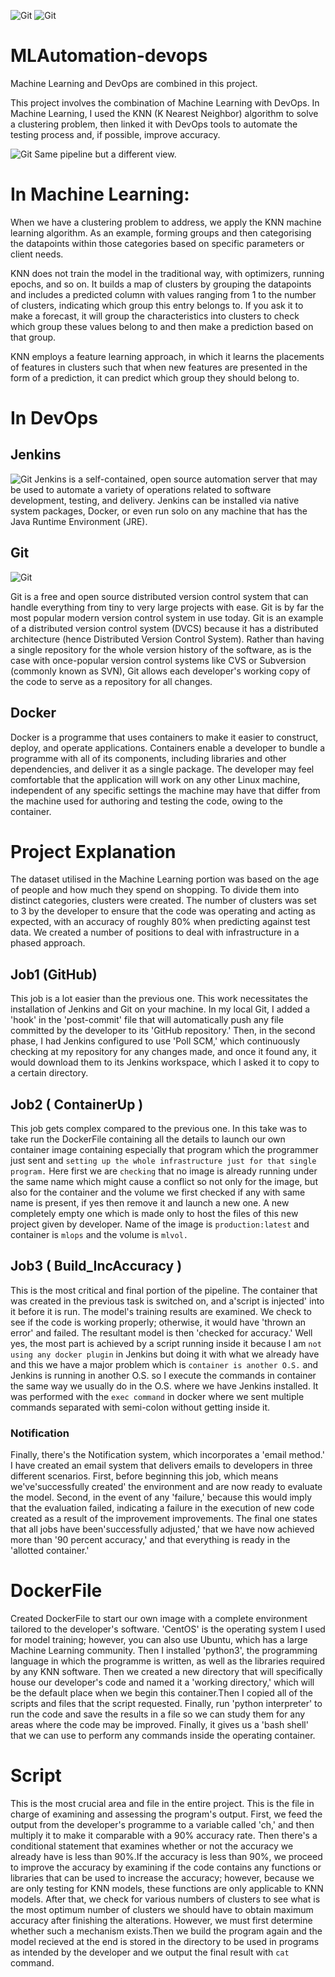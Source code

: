 ![Git](Screenshots/INTRO.png)
![Git](Screenshots/INTRO3.png)
# MLAutomation-devops
Machine Learning and DevOps are combined in this project.

This project involves the combination of Machine Learning with DevOps. In Machine Learning, I used the KNN (K Nearest Neighbor) algorithm to solve a clustering problem, then linked it with DevOps tools to automate the testing process and, if possible, improve accuracy.

![Git](Screenshots/intro2.1.PNG)
Same pipeline but a different view.


# In Machine Learning:
When we have a clustering problem to address, we apply the KNN machine learning algorithm. As an example, forming groups and then categorising the datapoints within those categories based on specific parameters or client needs.

KNN does not train the model in the traditional way, with optimizers, running epochs, and so on. It builds a map of clusters by grouping the datapoints and includes a predicted column with values ranging from 1 to the number of clusters, indicating which group this entry belongs to. If you ask it to make a forecast, it will group the characteristics into clusters to check which group these values belong to and then make a prediction based on that group.

KNN employs a feature learning approach, in which it learns the placements of features in clusters such that when new features are presented in the form of a prediction, it can predict which group they should belong to.

# In DevOps

## Jenkins

![Git](https://upload.wikimedia.org/wikipedia/commons/thumb/e/e3/Jenkins_logo_with_title.svg/2560px-Jenkins_logo_with_title.svg.png)
Jenkins is a self-contained, open source automation server that may be used to automate a variety of operations related to software development, testing, and delivery. Jenkins can be installed via native system packages, Docker, or even run solo on any machine that has the Java Runtime Environment (JRE).

## Git
![Git](https://p1.hiclipart.com/preview/678/218/574/logo-logo-git-line-cheat-sheet-signage-cheating-mug-png-clipart-thumbnail.jpg)

Git is a free and open source distributed version control system that can handle everything from tiny to very large projects with ease. Git is by far the most popular modern version control system in use today. Git is an example of a distributed version control system (DVCS) because it has a distributed architecture (hence Distributed Version Control System). Rather than having a single repository for the whole version history of the software, as is the case with once-popular version control systems like CVS or Subversion (commonly known as SVN), Git allows each developer's working copy of the code to serve as a repository for all changes.

## Docker
Docker is a programme that uses containers to make it easier to construct, deploy, and operate applications. Containers enable a developer to bundle a programme with all of its components, including libraries and other dependencies, and deliver it as a single package. The developer may feel comfortable that the application will work on any other Linux machine, independent of any specific settings the machine may have that differ from the machine used for authoring and testing the code, owing to the container.

# Project Explanation
The dataset utilised in the Machine Learning portion was based on the age of people and how much they spend on shopping. To divide them into distinct categories, clusters were created. The number of clusters was set to 3 by the developer to ensure that the code was operating and acting as expected, with an accuracy of roughly 80% when predicting against test data.
We created a number of positions to deal with infrastructure in a phased approach.

## Job1 (GitHub)


This job is a lot easier than the previous one. This work necessitates the installation of Jenkins and Git on your machine. In my local Git, I added a 'hook' in the 'post-commit' file that will automatically push any file committed by the developer to its 'GitHub repository.' Then, in the second phase, I had Jenkins configured to use 'Poll SCM,' which continuously checking at my repository for any changes made, and once it found any, it would download them to its Jenkins workspace, which I asked it to copy to a certain directory.

## Job2 ( ContainerUp ) 
This job gets complex compared to the previous one. In this take was to take run the DockerFile containing all the details to launch our own container image containing especially that program which the programmer just sent and `setting up the whole infrastructure just for that single program.` Here first we are `checking` that no image is already running under the same name which might cause a conflict so not only for the image, but also for the container and the volume we first checked if any with same name is present, if yes then remove it and launch a new one. A new completely empty one which is made only to host the files of this new project given by developer. Name of the image is `production:latest` and container is `mlops` and the volume is `mlvol.`


## Job3 ( Build_IncAccuracy )
This is the most critical and final portion of the pipeline. The container that was created in the previous task is switched on, and a'script is injected' into it before it is run. The model's training results are examined. We check to see if the code is working properly; otherwise, it would have 'thrown an error' and failed. The resultant model is then 'checked for accuracy.'
Well yes, the most part is achieved by a script running inside it because I am `not using any docker plugin` in Jenkins but doing it with what we already have and this we have a major problem which is `container is another O.S.` and Jenkins is running in another O.S. so I execute the commands in container the same way we usually do in the O.S. where we have Jenkins installed. It was performed with the `exec command` in docker where we sent multiple commands separated with semi-colon without getting inside it.

### Notification
Finally, there's the Notification system, which incorporates a 'email method.' I have created an email system that delivers emails to developers in three different scenarios. First, before beginning this job, which means we've'successfully created' the environment and are now ready to evaluate the model. Second, in the event of any 'failure,' because this would imply that the evaluation failed, indicating a failure in the execution of new code created as a result of the improvement improvements. The final one states that all jobs have been'successfully adjusted,' that we have now achieved more than '90 percent accuracy,' and that everything is ready in the 'allotted container.'

# DockerFile
Created DockerFile to start our own image with a complete environment tailored to the developer's software. 'CentOS' is the operating system I used for model training; however, you can also use Ubuntu, which has a large Machine Learning community. Then I installed 'python3', the programming language in which the programme is written, as well as the libraries required by any KNN software. Then we created a new directory that will specifically house our developer's code and named it a 'working directory,' which will be the default place when we begin this container.Then I copied all of the scripts and files that the script requested. Finally, run 'python interpreter' to run the code and save the results in a file so we can study them for any areas where the code may be improved. Finally, it gives us a 'bash shell' that we can use to perform any commands inside the operating container.


# Script
This is the most crucial area and file in the entire project. This is the file in charge of examining and assessing the program's output. First, we feed the output from the developer's programme to a variable called 'ch,' and then multiply it to make it comparable with a 90% accuracy rate. Then there's a conditional statement that examines whether or not the accuracy we already have is less than 90%.If the accuracy is less than 90%, we proceed to improve the accuracy by examining if the code contains any functions or libraries that can be used to increase the accuracy; however, because we are only testing for KNN models, these functions are only applicable to KNN models. After that, we check for various numbers of clusters to see what is the most optimum number of clusters we should have to obtain maximum accuracy after finishing the alterations. However, we must first determine whether such a mechanism exists.Then we build the program again and the model recieved at the end is stored in the directory to be used in programs as intended by the developer and we output the final result with `cat` command.
